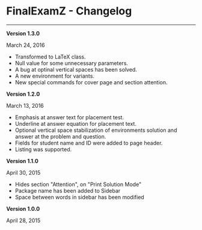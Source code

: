 # FinalExamZ - Changelog

***

**Version 1.3.0**

March 24, 2016

  - Transformed to LaTeX class.
  - Null value for some unnecessary parameters.
  - A bug at optinal vertical spaces has been solved.
  - A new environment for variants.
  - New special commands for cover page and section attention.

**Version 1.2.0**

March 13, 2016

  - Emphasis at answer text for placement test.
  - Underline at answer equation for placement text.
  - Optional vertical space stabilization of environments solution and answer at the problem and question.
  - Fields for student name and ID were added to page header.
  - Listing was supported.

**Version 1.1.0**

April 30, 2015

  - Hides section "Attention", on "Print Solution Mode"
  - Package name has been added to Sidebar
  - Space between words in sidebar has been modified

**Version 1.0.0**

April 28, 2015

